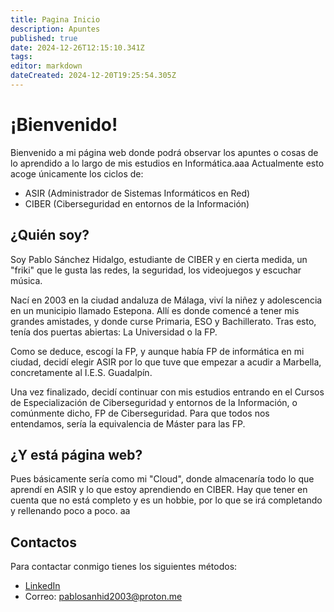 ```yaml
---
title: Pagina Inicio
description: Apuntes
published: true
date: 2024-12-26T12:15:10.341Z
tags: 
editor: markdown
dateCreated: 2024-12-20T19:25:54.305Z
---
```


# ¡Bienvenido!
Bienvenido a mi página web donde podrá observar los apuntes o cosas de lo aprendido a lo largo de mis estudios en Informática.aaa
Actualmente esto acoge únicamente los ciclos de:
- ASIR (Administrador de Sistemas Informáticos en Red)
- CIBER (Ciberseguridad en entornos de la Información)

## ¿Quién soy?
Soy Pablo Sánchez Hidalgo, estudiante de CIBER y en cierta medida, un "friki" que le gusta las redes, la seguridad, los videojuegos y escuchar música.

Nací en 2003 en la ciudad andaluza de Málaga, viví la niñez y adolescencia en un municipio llamado Estepona. Allí es donde comencé a tener mis grandes amistades, y donde curse Primaria, ESO y Bachillerato.
Tras esto, tenía dos puertas abiertas: La Universidad o la FP.

Como se deduce, escogí la FP, y aunque había FP de informática en mi ciudad, decidí elegir ASIR por lo que tuve que empezar a acudir a Marbella, concretamente al I.E.S. Guadalpín.

Una vez finalizado, decidí continuar con mis estudios entrando en el Cursos de Especialización de Ciberseguridad y entornos de la Información, o comúnmente dicho, FP de Ciberseguridad.
Para que todos nos entendamos, sería la equivalencia de Máster para las FP.

## ¿Y está página web?
Pues básicamente sería como mi "Cloud", donde almacenaría todo lo que aprendí en ASIR y lo que estoy aprendiendo en CIBER. Hay que tener en cuenta que no está completo y es un hobbie, por lo que se irá completando y rellenando poco a poco.
aa
## Contactos
Para contactar conmigo tienes los siguientes métodos:
- [LinkedIn](https://www.linkedin.com/in/pablosanchezhidalgo/)
- Correo: pablosanhid2003@proton.me
